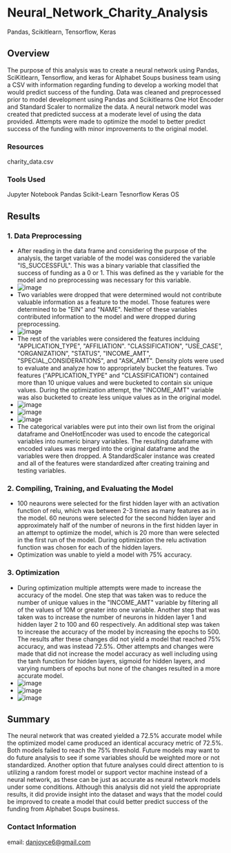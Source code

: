# Neural_Network_Charity_Analysis
Pandas, Scikitlearn, Tensorflow, Keras

## Overview
The purpose of this analysis was to create a neural network using Pandas, SciKitlearn, Tensorflow, and keras for Alphabet Soups business team using a CSV with information regarding funding to develop a working model that would predict success of the funding.  Data was cleaned and preprocessed prior to model development using Pandas and Scikitlearns One Hot Encoder and Standard Scaler to normalize the data.  A neural network model was created that predicted success at a moderate level of using the data provided.  Attempts were made to optimize the model to better predict success of the funding with minor improvements to the original model.

### Resources
charity_data.csv

### Tools Used
Jupyter Notebook
Pandas
Scikit-Learn
Tesnorflow
Keras
OS

## Results
### 1. Data Preprocessing
  - After reading in the data frame and considering the purpose of the analysis, the target variable of the model was considered the variable "IS_SUCCESSFUL".  This was a binary variable that classified the success of funding as a 0 or 1.  This was defined as the y variable for the model and no preprocessing was necessary for this variable.
  - ![image](https://user-images.githubusercontent.com/88444529/148570426-93bbdd39-6616-44b4-bdbe-07fad2714fc0.png)
  - Two variables were dropped that were determined would not contribute valuable information as a feature to the model.  Those features were determined to be "EIN" and "NAME".  Neither of these variables contributed information to the model and were dropped during preprocessing.
  - ![image](https://user-images.githubusercontent.com/88444529/148570787-9b522285-901f-403f-ada1-b8f4475f2a5f.png)
  - The rest of the variables were considered the features inclduing "APPLICATION_TYPE",	"AFFILIATION".	"CLASSIFICATION",	"USE_CASE",	"ORGANIZATION",	"STATUS", "INCOME_AMT",	"SPECIAL_CONSIDERATIONS", and	"ASK_AMT".  Density plots were used to evaluate and analyze how to appropriately bucket the features.  Two features ("APPLICATION_TYPE" and "CLASSIFICATION") contained more than 10 unique values and were bucketed to contain six unique values.  During the optimization attempt, the "INCOME_AMT" variable was also bucketed to create less unique values as in the original model.
  - ![image](https://user-images.githubusercontent.com/88444529/148571460-b72e9af0-5abb-4f8b-ab14-5af7948ac382.png)
  - ![image](https://user-images.githubusercontent.com/88444529/148571497-10fdee13-f38c-4e09-981a-695c6c9979dc.png)
  - ![image](https://user-images.githubusercontent.com/88444529/148572781-8f3dba3f-b695-4112-b646-a9b54c192ae7.png)
  - The categorical variables were put into their own list from the original dataframe and OneHotEncoder was used to encode the categorical variables into numeric binary variables.  The resulting dataframe with encoded values was merged into the original dataframe and the variables were then dropped.  A StandardScaler instance was created and all of the features were standardized after creating training and testing variables.
### 2.  Compiling, Training, and Evaluating the Model
  - 100 neaurons were selected for the first hidden layer with an activation function of relu, which was between 2-3 times as many features as in the model.  60 neurons were selected for the second hidden layer and approximately half of the number of neurons in the first hidden layer in an attempt to optimize the model, which is 20 more than were selected in the first run of the model.  During optimization the relu activation function was chosen for each of the hidden layers.
  - Optimization was unable to yield a model with 75% accuracy.
### 3. Optimization
  - During optimization multiple attempts were made to increase the accuracy of the model.  One step that was taken was to reduce the number of unique values in the "INCOME_AMT" variable by filtering all of the values of 10M or greater into one variable.  Another step that was taken was to increase the number of neurons in hidden layer 1 and hidden layer 2 to 100 and 60 respectively.  An additional step was taken to increase the accuracy of the model by increasing the epochs to 500.  The results after these changes did not yield a model that reached 75% accuracy, and was instead 72.5%.  Other attempts and changes were made that did not increase the model accuracy as well including using the tanh function for hidden layers, sigmoid for hidden layers, and varying numbers of epochs but none of the changes resulted in a more accurate model.
  - ![image](https://user-images.githubusercontent.com/88444529/155038408-bb6fdc46-b5b5-4d98-ae7f-4a925cefd297.png)
  - ![image](https://user-images.githubusercontent.com/88444529/155038477-ff1a74a4-ad2b-4d1f-b8cb-f31f71e12e6f.png)
  - ![image](https://user-images.githubusercontent.com/88444529/155038509-aa2a154a-ccb8-461f-af4f-7cafaf74ffd5.png)

## Summary
The neural network that was created yielded a 72.5% accurate model while the optimized model came produced an identical accuracy metric of 72.5%.  Both models failed to reach the 75% threshold.  Future models may want to do future analysis to see if some variables should be weighted more or not standardized.  Another option that future analyses could direct attention to is utilizing a random forest model or support vector machine instead of a neural network, as these can be just as accurate as neural network models under some conditions.  Although this analysis did not yield the appropriate results, it did provide insight into the dataset and ways that the model could be improved to create a model that could better predict success of the funding from Alphabet Soups business.

### Contact Information
email: danjoyce6@gmail.com
